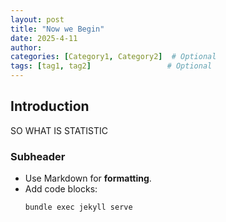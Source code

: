 ```yaml
---
layout: post
title: "Now we Begin"
date: 2025-4-11
author: 
categories: [Category1, Category2]  # Optional
tags: [tag1, tag2]                 # Optional
---
```


## Introduction
SO WHAT IS STATISTIC

### Subheader
- Use Markdown for **formatting**.
- Add code blocks:
  ```bash
  bundle exec jekyll serve
  ```